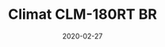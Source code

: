 ---
template: SingleClimt
title: Climat CLM-180RT BR
status: Featured / Published
date: '2020-02-27'
featuredImage: https://brincadeira.co/products/list_climt_180rt_br.png
price: R$5.520,00
excerpt: >-
  Ou em **12x SEM JUROS** de **R$460,00**    
  

  **Área climatizada:** De 100m² a 150m².
categories:
  - category: Venda
meta:
  canonicalLink: 'https://brincadeira.co/climatizadores/climat-clm-180-rt-br/'
  noindex: false
  title: Climat CLM-180RT BR
  description: Policiais, outra comunidade da qual não faço parte. Eu gosto de frutos do mar Hoje é a noite. E isso vai acontecer de novo e de novo. Isso tem que acontecer.
---